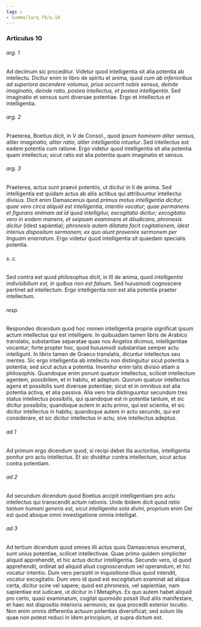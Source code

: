 ```yaml
---
tags : 
- Summa/Ia/q.79/a.10
---
```


### Articulus 10

###### arg. 1
Ad decimum sic proceditur. Videtur quod intelligentia sit alia potentia ab intellectu. Dicitur enim in libro de spiritu et anima, quod *cum ab inferioribus ad superiora ascendere volumus, prius occurrit nobis sensus, deinde imaginatio, deinde ratio, postea intellectus, et postea intelligentia*. Sed imaginatio et sensus sunt diversae potentiae. Ergo et intellectus et intelligentia.

###### arg. 2
Praeterea, Boetius dicit, in V de Consol., quod *ipsum hominem aliter sensus, aliter imaginatio, aliter ratio, aliter intelligentia intuetur*. Sed intellectus est eadem potentia cum ratione. Ergo videtur quod intelligentia sit alia potentia quam intellectus; sicut ratio est alia potentia quam imaginatio et sensus.

###### arg. 3
Praeterea, actus sunt praevii potentiis, ut dicitur in II de anima. Sed intelligentia est quidam actus ab aliis actibus qui attribuuntur intellectui divisus. Dicit enim Damascenus quod *primus motus intelligentia dicitur; quae vero circa aliquid est intelligentia, intentio vocatur; quae permanens et figurans animam ad id quod intelligitur, excogitatio dicitur; excogitatio vero in eodem manens, et seipsam examinans et diiudicans, phronesis dicitur* (idest sapientia); *phronesis autem dilatata facit cogitationem, idest interius dispositum sermonem; ex quo aiunt provenire sermonem per linguam enarratum*. Ergo videtur quod intelligentia sit quaedam specialis potentia.

###### s. c.
Sed contra est quod philosophus dicit, in III de anima, quod *intelligentia indivisibilium est, in quibus non est falsum*. Sed huiusmodi cognoscere pertinet ad intellectum. Ergo intelligentia non est alia potentia praeter intellectum.

###### resp.
Respondeo dicendum quod hoc nomen intelligentia proprie significat ipsum actum intellectus qui est intelligere. In quibusdam tamen libris de Arabico translatis, substantiae separatae quas nos Angelos dicimus, intelligentiae vocantur; forte propter hoc, quod huiusmodi substantiae semper actu intelligunt. In libris tamen de Graeco translatis, dicuntur intellectus seu mentes. Sic ergo intelligentia ab intellectu non distinguitur sicut potentia a potentia; sed sicut actus a potentia. Invenitur enim talis divisio etiam a philosophis. Quandoque enim ponunt quatuor intellectus, scilicet intellectum agentem, possibilem, et in habitu, et adeptum. Quorum quatuor intellectus agens et possibilis sunt diversae potentiae; sicut et in omnibus est alia potentia activa, et alia passiva. Alia vero tria distinguuntur secundum tres status intellectus possibilis, qui quandoque est in potentia tantum, et sic dicitur possibilis; quandoque autem in actu primo, qui est scientia, et sic dicitur intellectus in habitu; quandoque autem in actu secundo, qui est considerare, et sic dicitur intellectus in actu, sive intellectus adeptus.

###### ad 1
Ad primum ergo dicendum quod, si recipi debet illa auctoritas, intelligentia ponitur pro actu intellectus. Et sic dividitur contra intellectum, sicut actus contra potentiam.

###### ad 2
Ad secundum dicendum quod Boetius accipit intelligentiam pro actu intellectus qui transcendit actum rationis. Unde ibidem dicit quod *ratio tantum humani generis est, sicut intelligentia sola divini*, proprium enim Dei est quod absque omni investigatione omnia intelligat.

###### ad 3
Ad tertium dicendum quod omnes illi actus quos Damascenus enumerat, sunt unius potentiae, scilicet intellectivae. Quae primo quidem simpliciter aliquid apprehendit, et hic actus dicitur intelligentia. Secundo vero, id quod apprehendit, ordinat ad aliquid aliud cognoscendum vel operandum, et hic vocatur intentio. Dum vero persistit in inquisitione illius quod intendit, vocatur excogitatio. Dum vero id quod est excogitatum examinat ad aliqua certa, dicitur scire vel sapere; quod est phronesis, vel sapientiae, nam sapientiae est iudicare, ut dicitur in I Metaphys. Ex quo autem habet aliquid pro certo, quasi examinatum, cogitat quomodo possit illud aliis manifestare, et haec est dispositio interioris sermonis; ex qua procedit exterior locutio. Non enim omnis differentia actuum potentias diversificat; sed solum illa quae non potest reduci in idem principium, ut supra dictum est.

